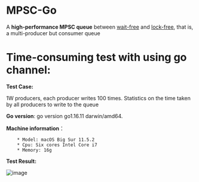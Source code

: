 # MPSC-Go

A **high-performance MPSC queue** between [wait-free](https://en.wikipedia.org/wiki/Non-blocking_algorithm) and [lock-free](https://en.wikipedia.org/wiki/Non-blocking_algorithm), that is, a multi-producer but consumer queue

# Time-consuming test with using go channel:

**Test Case:** 

  1W producers, each producer writes 100 times. Statistics on the time taken by all producers to write to the queue
  
**Go version**: go version go1.16.11 darwin/amd64.    
   
**Machine information**：   
   
        * Model: macOS Big Sur 11.5.2       
        * Cpu: Six cores Intel Core i7   
        * Memory: 16g
        
**Test Result:**
  

   
  ![image](https://user-images.githubusercontent.com/17305630/159618064-3e4fcd10-3440-494b-bc07-54a5777fe73a.png)
